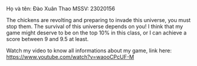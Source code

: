 Họ và tên: Đào Xuân Thao
MSSV: 23020156

The chickens are revolting and preparing to invade this universe, you must stop them. The survival of this universe depends on you!
I think that my game might deserve to be on the top 10% in this class, or I can achieve a score between 9 and 9.5 at least.

Watch my video to know all informations about my game, link here: https://www.youtube.com/watch?v=waooCPcUF-M


